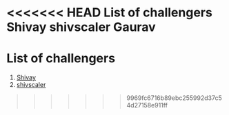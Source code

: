 <<<<<<< HEAD
List of challengers
Shivay
shivscaler
Gaurav
=======
# List of challengers
1. [Shivay](https://github.com/shivaylamba)
2. [shivscaler](http://github.com/shivscaler)
>>>>>>> 9969fc6716b89ebc255992d37c54d27158e911ff
